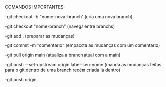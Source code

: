 COMANDOS IMPORTANTES:

-git checkout -b "nome-nova-branch" (cria uma nova branch)

-git checkout "nome-branch" (navega entre branchs)

-git add . (preparar as mudanças)

-git commit -m "comentario" (empacota as mudanças com um comentário)

-git pull origin main (atualiza a branch atual com a main)

-git push --set-upstream origin laber-seu-nome (manda as mudanças feitas para o git dentro de uma branch recém criada lá dentro)

-git push origin <branch-que-voce-deseja-mandar-suas-alteracoes>

